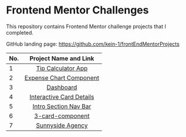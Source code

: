 # Frontend Mentor Challenges

This repository contains Frontend Mentor challenge projects that I completed.


GitHub landing page: https://github.com/kein-1/frontEndMentorProjects


| No. |     Project Name and Link                           |       
| --- |:---------------------------------------------------:| 
| 1   | [Tip Calculator App](https://tip-calculator-app-eb8.pages.dev/)|      
| 2   | [Expense Chart Component](https://expense-app-1vt.pages.dev/)|      
| 3   | [Dashboard](https://69b5de9a.time-tracking-dashboard-3y5.pages.dev/)|      
| 4   | [Interactive Card Details](https://interactive-card.pages.dev/)|   
| 5   | [Intro Section Nav Bar](https://interactive-card.pages.dev/)|
| 6   | [3-card-component](https://3-card-component.pages.dev/)|
| 7   | [Sunnyside Agency](https://sunnyside-landing.pages.dev/)|
